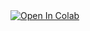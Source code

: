 <a target="_blank" href="https://colab.research.google.com/github/https://colab.research.google.com/github/jimmyliao/llm-workshop/blob/main/llamaindex/rag-llamaindex.ipynb">
  <img src="https://colab.research.google.com/assets/colab-badge.svg" alt="Open In Colab"/>
</a>
